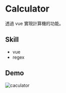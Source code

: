 # Calculator

透過 vue 實現計算機的功能。

## Skill

- vue
- regex

## Demo

![caculator](https://user-images.githubusercontent.com/34854876/117482677-49528780-af97-11eb-9098-a44c095c97db.jpg)
